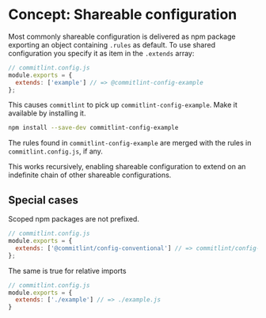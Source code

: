 # Concept: Shareable configuration

Most commonly shareable configuration is delivered as npm package exporting
an object containing `.rules` as default. To use shared configuration you specify it as item in the `.extends` array:

```js
// commitlint.config.js
module.exports = {
  extends: ['example'] // => @commitlint-config-example
};
```

This causes `commitlint` to pick up `commitlint-config-example`. Make it available by installing it.

```bash
npm install --save-dev commitlint-config-example
```

The rules found in `commitlint-config-example` are merged with the rules in `commitlint.config.js`, if any.

This works recursively, enabling shareable configuration to extend on an indefinite chain of other shareable configurations.

## Special cases

Scoped npm packages are not prefixed.

```js
// commitlint.config.js
module.exports = {
  extends: ['@commitlint/config-conventional'] // => commitlint/config-conventional
};
```

The same is true for relative imports

```js
// commitlint.config.js
module.exports = {
  extends: ['./example'] // => ./example.js
}
```

